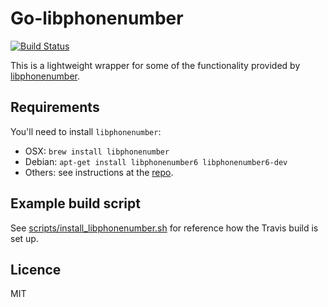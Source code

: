 # Go-libphonenumber

[![Build Status](https://travis-ci.org/Applifier/go-libphonenumber.svg?branch=master)](https://travis-ci.org/Applifier/go-libphonenumber)

This is a lightweight wrapper for some of the functionality provided by [libphonenumber](https://github.com/googlei18n/libphonenumber).

## Requirements

You'll need to install `libphonenumber`:

- OSX: `brew install libphonenumber`
- Debian: `apt-get install libphonenumber6 libphonenumber6-dev`
- Others: see instructions at the [repo](https://github.com/googlei18n/libphonenumber/tree/master/cpp).

## Example build script

See [scripts/install_libphonenumber.sh](https://github.com/Applifier/go-libphonenumber/blob/master/scripts/install_libphonenumber.sh) for reference how the Travis build is set up.

## Licence

MIT
